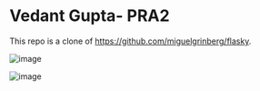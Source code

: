 # Vedant Gupta- PRA2

This repo is a clone of https://github.com/miguelgrinberg/flasky.

![image](https://github.com/user-attachments/assets/0e5783bd-0024-4e78-81a9-5ccea48c20b4)

![image](https://github.com/user-attachments/assets/20abbc9d-f280-4cb4-8097-d6ea47b12b68)
